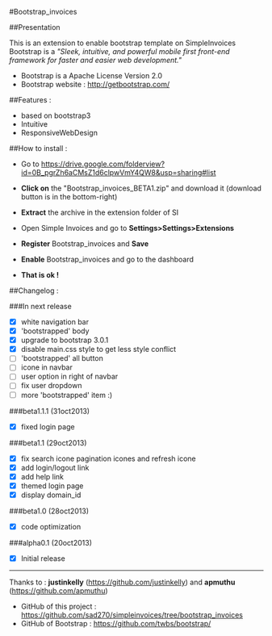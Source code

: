 #Bootstrap_invoices

##Presentation

This is an extension to enable bootstrap template on SimpleInvoices
Bootstrap is a *"Sleek, intuitive, and powerful mobile first front-end framework for faster and easier web development."*

* Bootstrap is a Apache License Version 2.0
* Bootstrap website : http://getbootstrap.com/

##Features :
* based on bootstrap3  
* Intuitive
* ResponsiveWebDesign  

##How to install :

* Go to https://drive.google.com/folderview?id=0B_pgrZh6aCMsZ1d6clpwVmY4QW8&usp=sharing#list

* **Click on** the "Bootstrap_invoices_BETA1.zip" and download it (download button is in the bottom-right)

* **Extract** the archive in the extension folder of SI

* Open Simple Invoices and go to **Settings>Settings>Extensions**

* **Register** Bootstrap_invoices and **Save**

* **Enable** Bootstrap_invoices and go to the dashboard 

* **That is ok !**


##Changelog :

###In next release
- [x] white navigation bar
- [x] 'bootstrapped' body
- [x] upgrade to bootstrap 3.0.1
- [x] disable main.css style to get less style conflict
- [ ] 'bootstrapped' all button
- [ ] icone in navbar
- [ ] user option in right of navbar
- [ ] fix user dropdown
- [ ] more 'bootstrapped' item :)

###beta1.1.1 (31oct2013)
- [x] fixed login page

###beta1.1 (29oct2013)
- [x] fix search icone pagination icones and refresh icone
- [x] add login/logout link
- [x] add help link
- [x] themed login page
- [x] display domain_id

###beta1.0 (28oct2013)
- [x] code optimization

###alpha0.1 (20oct2013)
- [x] Initial release

----------------------------------------------------------
Thanks to : **justinkelly** (https://github.com/justinkelly) and **apmuthu** (https://github.com/apmuthu)
 * GitHub of this project : https://github.com/sad270/simpleinvoices/tree/bootstrap_invoices
 * GitHub of Bootstrap : https://github.com/twbs/bootstrap/
